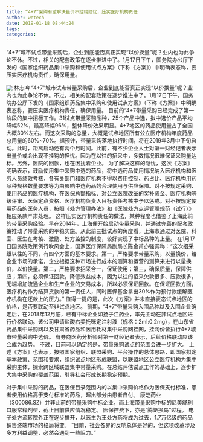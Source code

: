 ```yaml
---
title: “4+7”采购有望解决量价不挂钩隐忧，压实医疗机构责任
author: wetech
date: 2019-01-18 08:44:24
tags: 
categories: 
---
```

“4+7”城市试点带量采购后，企业到底能否真正实现“以价换量”呢？业内也为此争论不休。不过，相关的配套政策在逐步推进中了。1月17日下午，国务院办公厅下发的《国家组织药品集中采购和使用试点方案》（下称《方案》）中明确表态称，要压实医疗机构责任，确保用量。
<!-- more -->
<img align="center" border="0" src="https://imgcdn.yicai.com/uppics/images/2019/01/74e923b5d9f071263eff6260f7b9994e.jpg" />
林志吟
“4+7”城市试点带量采购后，企业到底能否真正实现“以价换量”呢？业内也为此争论不休。不过，相关的配套政策在逐步推进中了。1月17日下午，国务院办公厅下发的《国家组织药品集中采购和使用试点方案》（下称《方案》）中明确表态称，要压实医疗机构责任，确保用量。
目前的“4+7带量采购已经完成了第一阶段的集中招标工作。31试点带量采购品种，25个产品中选，拟中选价产品平均降幅52%，最高降幅96%，整体降价效果明显。4+7地区的药品使用量占了全国大概30%左右。而这次采购的总量，大概是试点地区所有公立医疗机构年度药品总用量的60%~70%。据预计，带量采购落地执行时间，将在2019年3月中下旬启动。此时，距离启动还有两个月时间。此前，有不少企业人士对第一财经记者表示出量价或会出现不挂钩的担忧。因为在以往的招采中，多数情况很难保证采购量达标。另外，医院的回款，也在困扰着企业。
为了解决这样的隐忧，这次《方案》明确表示，鼓励使用集中采购中选的药品，将中选药品使用情况纳入医疗机构和医务人员绩效考核，各有关部门和医疗机构不得以费用控制、药占比、医疗机构用药品种规格数量要求等为由影响中选药品的合理使用与供应保障。对不按规定采购、使用药品的医疗机构，在医保总额指标、对公立医院改革的奖补资金、医疗机构等级评审、医保定点资格、医疗机构负责人目标责任考核中予以惩戒。对不按规定使用药品的医务人员，按照《处方管理办法》和《医院处方点评管理规范（试行）》相应条款严肃处理。
这样压实医疗机构责任的做法，某种程度也借鉴了上海此前的带量采购经验。早在2014年，上海便开始启动带量采购，并通过完善的配套政策推动了带量采购的平稳实施。从此前三批试点的角度看，上海市通过对医院、科室、医生在考核、激励、处方监控的制度，较好实现了中标品种的上量。
在1月17日国务院政策例行吹风会上，国家医疗保障局副局长陈金甫亦强调称：“这次招采跟以往的不同，有四个方面的基本要求。第一，严格要求带量采购，以量换价，给企业市场的承诺，企业根据这种市场进行成本的测算和运营的测算来进行以量换价，以价换量。第二，严格要求招采合一，保证使用；第三，确保质量，保障供应；第四，必须保证回款，降低效益成本，因为以往的招采欠款很多、压款很多，无端增加流通企业和生产企业的交易成本，所以必须保证回款。在保证回款方面，医疗机构作为结算货款的第一责任人，同时医保基金拿出30%作为预付款缓解医疗机构在还款上的压力。”
值得一提的是，此次《方案》并未直接表态试点地区的价格，是否要联动至非试点地区。 前期，“4+7”带量采购入围品种以及入围企业确定后，在2018年12月底，已有中标企业如扬子江药业，率先主动在非试点地区进行价格联动。该公司申请盐酸右美托咪定注射液（规格：2ml:0.2mg），在山东省药品集中采购网以及甘肃省药品和医用耗材集中采购网挂网，挂网价皆执行4+7城市带量采购中选价。
有券商医药分析师对第一财经记者表示，后续价格联动应该会成为趋势。
不过，目前可以确定的是，带量采购试点的范围会进一步扩大。
上述《方案》也表示，按照国家组织、联盟采购、平台操作的总体思路，即国家拟定基本政策、范围和要求，组织试点地区形成联盟，以联盟地区公立医疗机构为集中采购主体，探索跨区域联盟集中带量采购。在总结评估试点工作的基础上，逐步扩大集中采购的覆盖范围，引导社会形成长期稳定预期。
 
 
对于集中采购的药品，在医保目录范围内的以集中采购价格作为医保支付标准，患者使用价格高于支付标准的药品，超出部分由患者自付。
康芝药业（300086.SZ）并非此前的带量采购中标企业，而上海带量采购中标的尼美舒利口服常释剂型，截止目前供应情况稳定。
医保控费下，亦是“腾笼换鸟”过程。
电子处方流转院外正在逐步推开，以医生为王处方药将成为过去，1.7万亿级的药品销售终端市场的格局将变。
“目前，社会各界的反响总体是好的，但这项改革涉及多方利益调整，必然会遇到一些阻力。”
